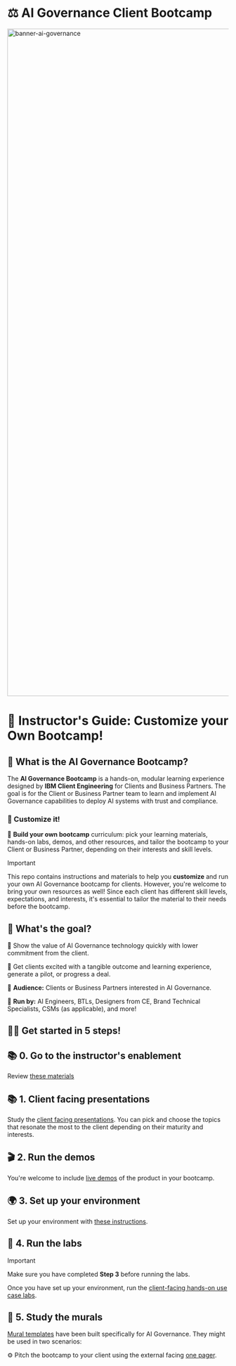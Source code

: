 # ⚖️ AI Governance Client Bootcamp

<img width="1519" alt="banner-ai-governance" src="https://github.ibm.com/skol/ai-governance-client-bootcamp/assets/12043/a5313e89-9a15-482c-a2e1-1a4b5b403488">

# 🚀 Instructor's Guide: Customize your Own Bootcamp!
## 🤖 What is the AI Governance Bootcamp?

The **AI Governance Bootcamp** is a hands-on, modular learning experience designed by **IBM Client Engineering** for Clients and Business Partners. The goal is for the Client or Business Partner team to learn and implement AI Governance capabilities to deploy AI systems with trust and compliance.

### 🚀 Customize it!
🔨 **Build your own bootcamp** curriculum: pick your learning materials, hands-on labs, demos, and other resources, and tailor the bootcamp to your Client or Business Partner, depending on their interests and skill levels.

> [!IMPORTANT]
> This repo contains instructions and materials to help you **customize** and run your own AI Governance bootcamp for clients. However, you're welcome to bring your own resources as well!
> Since each client has different skill levels, expectations, and interests, it's essential to tailor the material to their needs before the bootcamp.


## 🎯 What's the goal?
🚀 Show the value of AI Governance technology quickly with lower commitment from the client.

🚀 Get clients excited with a tangible outcome and learning experience, generate a pilot, or progress a deal. 

🚀 **Audience:** Clients or Business Partners interested in AI Governance.

🚀 **Run by:** AI Engineers, BTLs, Designers from CE, Brand Technical Specialists, CSMs (as applicable), and more!



## 🚗💨 Get started in 5 steps!

## 📚 0. Go to the instructor's enablement
Review [these materials](https://ibm.box.com/s/godlfj0rrfyrgkoav88o99hp1atzvgrq)

## 📚 1. Client facing presentations
Study the [client facing presentations](https://ibm.box.com/s/iizjxnzjhysduut51si2v3e3nju6q2uy). You can pick and choose the topics that resonate the most to the client depending on their maturity and interests. 

## 🎬 2. Run the demos
You're welcome to include [live demos](https://ibm.box.com/s/0hbl3a71f8b1mmxw1ipl51ugyoa4110q) of the product in your bootcamp.


## 🌍 3. Set up your environment

Set up your environment with [these instructions](environment-setup).

## 🧪 4. Run the labs 

> [!IMPORTANT]
> Make sure you have completed **Step 3** before running the labs.

Once you have set up your environment, run the [client-facing hands-on use case labs](labs).

## 🎨 5. Study the murals

[Mural templates](https://ibm.box.com/s/76ip0j3pqtr7bg23nq0uqcp283kxo7a4) have been built specifically for AI Governance. They might be used in two scenarios:


⚙️ Pitch the bootcamp to your client using the external facing [one pager](https://ibm.box.com/s/5qlswdg1ydevgrbya1q93wexcail4g32).

<!--⚙️ Learn more about the bootcamp in the [Bootcamp Starter Kit](https://ibm.box.com/s/0r9tgrebqk22ab3w06meqc2mnrmkyrsg).
->

## ‼️ Important Pre-requisites

##TODO:
⚙️ Review the latest [bootcamp planning and environment provisioning recommendations](https://ibm.box.com/s/s38n58bu1wi6o28bs8b3gi15m83q7fai) 

⚙️ Make sure to register your bootcamp so that we have adequate SME, SRE, Product, and TechZone support:

- [Create an ISC Project](https://ibm.seismic.com/Link/Content/DCG3CHFBgFJM68Q2HG9cqgD7ThH8) for your Agentic AI Bootcamp and tag it as a “Hackathon”.



## 🤝 Need help or want to contribute?
Ask on [**#ce-agentic-ai-client-bootcamp-practitioners**](https://join.slack.com/share/enQtODYwNTQxMDQ1NDgzNy03NDdlOWMxNmU3YTY3ZTdmYmQ2MmE1YmQwYmUxZjNlYjExZjVmMzEwYTJjYzkxNDc2YWVlOTBiZWI1ZDgwYmU2).

📝 [Open an **Issue**](https://github.ibm.com/skol/agentic-ai-client-bootcamp-instructors/issues) in this repository if something's not working. ->
as




